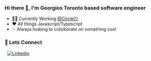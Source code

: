 ### Hi there 👋, I'm Georgios Toronto based software engineer


- 👨‍💻 Currently Working [@CircleCI](https://github.com/circleci) 
- :heart: All things Javascript/Typescript
- ✨ Always looking to colloborate on something cool

### :link: Lets Connect
&nbsp;
[![Linkedin](https://img.shields.io/badge/linkedin-%230077B5.svg?&style=for-the-badge&logo=linkedin&logoColor=white)](https://www.linkedin.com/in/https://www.linkedin.com/in/georgios-psarakis-5b4609122//)
